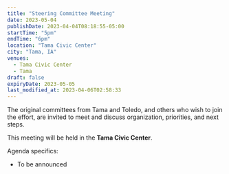 ```yaml
---
title: "Steering Committee Meeting"
date: 2023-05-04
publishDate: 2023-04-04T08:18:55-05:00
startTime: "5pm"
endTime: "6pm"
location: "Tama Civic Center"
city: "Tama, IA"
venues:
  - Tama Civic Center
  - Tama
draft: false
expiryDate: 2023-05-05
last_modified_at: 2023-04-06T02:58:33
--- 
```


The original committees from Tama and Toledo, and others who wish to join the effort, are invited to meet and discuss organization, priorities, and next steps.

This meeting will be held in the **Tama Civic Center**.

Agenda specifics:

  - To be announced 
  
<!-- {{< embed-pdf url="../../pdfs/HH-Tama-Toledo-agenda-04-05-2023.pdf" >}} -->
